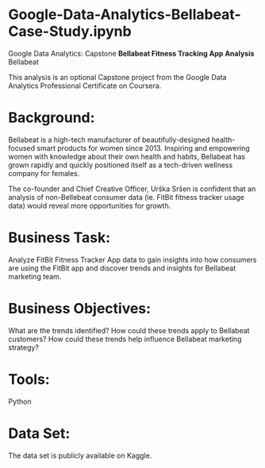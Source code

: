 # Google-Data-Analytics-Bellabeat-Case-Study.ipynb
Google Data Analytics: Capstone
**Bellabeat Fitness Tracking App Analysis**
Bellabeat

This analysis is an optional Capstone project from the Google Data Analytics Professional Certificate on Coursera.

# Background:
Bellabeat is a high-tech manufacturer of beautifully-designed health-focused smart products for women since 2013. Inspiring and empowering women with knowledge about their own health and habits, Bellabeat has grown rapidly and quickly positioned itself as a tech-driven wellness company for females.

The co-founder and Chief Creative Officer, Urška Sršen is confident that an analysis of non-Bellebeat consumer data (ie. FitBit fitness tracker usage data) would reveal more opportunities for growth.

# Business Task:
Analyze FitBit Fitness Tracker App data to gain insights into how consumers are using the FitBit app and discover trends and insights for Bellabeat marketing team.

# Business Objectives:
What are the trends identified?
How could these trends apply to Bellabeat customers?
How could these trends help influence Bellabeat marketing strategy?
# Tools:
Python 

# Data Set:
The data set is publicly available on Kaggle.
